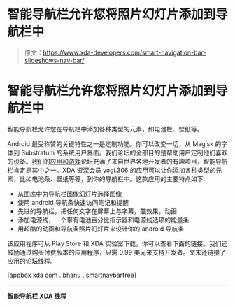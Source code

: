 # 智能导航栏允许您将照片幻灯片添加到导航栏中

> 原文：<https://www.xda-developers.com/smart-navigation-bar-slideshows-nav-bar/>

# 智能导航栏允许您将照片幻灯片添加到导航栏中

智能导航栏允许您在导航栏中添加各种类型的元素，如电池栏、壁纸等。

Android 最受称赞的关键特性之一是定制功能。你可以改变一切，从 Magisk 的字体到 Substratum 的系统用户界面。我们论坛的全部目的是帮助用户定制他们喜欢的设备。我们的[应用和游戏](https://forum.xda-developers.com/android/apps-games/app-add-photo-slideshows-to-navigation-t3887272)论坛充满了来自世界各地开发者的有趣项目，智能导航栏肯定是其中之一。XDA 资深会员 [yogi.306](https://forum.xda-developers.com/member.php?u=5175590) 的应用可以让你添加各种类型的元素，比如电池条、壁纸等等，到你的导航栏中。这款应用的主要特点如下:

*   从图库中为导航栏图像幻灯片选择图像
*   使用 android 导航条快速访问笔记和提醒
*   先进的导航栏，把任何文字在屏幕上与字幕，酷效果，动画
*   添加电源线，一个带有电池百分比指示器和电源线选项的能量条
*   用超酷的动画和导航条照片幻灯片来设计你的 android 导航条

该应用程序可从 Play Store 和 XDA 实验室下载。你可以查看下面的链接。我们还鼓励通过购买付费版本的应用程序，只需 0.99 美元来支持开发者。文末还链接了应用的论坛线程。

[appbox xda com . bhanu . smartnavbarfree]

* * *

[**智能导航栏 XDA 线程**](https://forum.xda-developers.com/android/apps-games/app-add-photo-slideshows-to-navigation-t3887272)